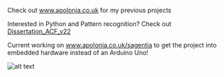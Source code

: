 Check out www.apolonia.co.uk for my previous projects

Interested in Python and Pattern recognition? Check out [Dissertation_ACF_v22](https://github.com/tomasApo/Dissertation_ACF_v22)

Current working on www.apolonia.co.uk/sagentia to get the project into embedded hardware instead of an Arduino Uno!

![alt text](https://upload.wikimedia.org/wikipedia/commons/thumb/2/20/Rustacean-orig-noshadow.svg/440px-Rustacean-orig-noshadow.svg.png)

